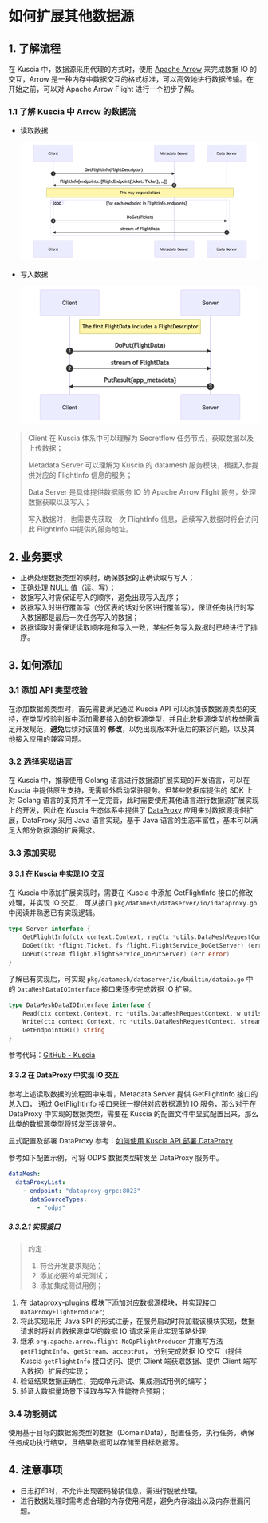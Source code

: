 # 如何扩展其他数据源

## 1. 了解流程

在 Kuscia 中，数据源采用代理的方式时，使用 [Apache Arrow](https://arrow.apache.org/) 来完成数据 IO 的交互，Arrow
是一种内存中数据交互的格式标准，可以高效地进行数据传输。在开始之前，可以对 Apache Arrow Flight 进行一个初步了解。

### 1.1 了解 Kuscia 中 Arrow 的数据流

* 读取数据

  ![读取数据](../imgs/flight_do_get.png)

* 写入数据

  ![写入数据](../imgs/flight_do_put.png)

> Client 在 Kuscia 体系中可以理解为 Secretflow 任务节点，获取数据以及上传数据；
>
> Metadata Server 可以理解为 Kuscia 的 datamesh 服务模块，根据入参提供对应的 FlightInfo 信息的服务；
>
> Data Server 是具体提供数据服务 IO 的 Apache Arrow Flight 服务，处理数据获取以及写入；
>
> 写入数据时，也需要先获取一次 FlightInfo 信息，后续写入数据时将会访问此 FlightInfo 中提供的服务地址。

## 2. 业务要求

* 正确处理数据类型的映射，确保数据的正确读取与写入；
* 正确处理 NULL 值（读、写）；
* 数据写入时需保证写入的顺序，避免出现写入乱序；
* 数据写入时进行覆盖写（分区表的话对分区进行覆盖写），保证任务执行时写入数据都是最后一次任务写入的数据；
* 数据读取时需保证读取顺序是和写入一致，某些任务写入数据时已经进行了排序。

## 3. 如何添加

### 3.1 添加 API 类型校验

在添加数据源类型时，首先需要满足通过 Kuscia API
可以添加该数据源类型的支持，在类型校验判断中添加需要接入的数据源类型，并且此数据源类型的枚举需满足开发规范，**避免**后续对该值的
**修改**，以免出现版本升级后的兼容问题，以及其他接入应用的兼容问题。

### 3.2 选择实现语言

在 Kuscia 中，推荐使用 Golang 语言进行数据源扩展实现的开发语言，可以在 Kuscia 中提供原生支持，无需额外启动常驻服务。但某些数据库提供的
SDK 上对 Golang 语言的支持并不一定完善，此时需要使用其他语言进行数据源扩展实现上的开发，因此在 Kuscia
生态体系中提供了 [DataProxy](https://github.com/secretflow/dataproxy)
应用来对数据源提供扩展，DataProxy 采用 Java 语言实现，基于 Java 语言的生态丰富性，基本可以满足大部分数据源的扩展需求。

### 3.3 添加实现

#### 3.3.1 在 Kuscia 中实现 IO 交互

在 Kuscia 中添加扩展实现时，需要在 Kuscia 中添加 GetFlightInfo 接口的修改处理，并实现 IO 交互，
可从接口 `pkg/datamesh/dataserver/io/idataproxy.go` 中阅读并熟悉已有实现逻辑。

```go
type Server interface {
    GetFlightInfo(ctx context.Context, reqCtx *utils.DataMeshRequestContext) (flightInfo *flight.FlightInfo, err error)
    DoGet(tkt *flight.Ticket, fs flight.FlightService_DoGetServer) (err error)
    DoPut(stream flight.FlightService_DoPutServer) (err error)
}
```

了解已有实现后，可实现 `pkg/datamesh/dataserver/io/builtin/dataio.go` 中的 `DataMeshDataIOInterface` 接口来逐步完成数据
IO 扩展。

```go
type DataMeshDataIOInterface interface {
    Read(ctx context.Context, rc *utils.DataMeshRequestContext, w utils.RecordWriter) error
    Write(ctx context.Context, rc *utils.DataMeshRequestContext, stream *flight.Reader) error
    GetEndpointURI() string
}
```

参考代码：[GitHub - Kuscia](https://github.com/secretflow/kuscia/tree/main/pkg/datamesh/dataserver)

#### 3.3.2 在 DataProxy 中实现 IO 交互

参考上述读取数据的流程图中来看，Metadata Server 提供 GetFlightInfo 接口的总入口，
通过 GetFlightInfo 接口来统一提供对应数据源的 IO 服务，那么对于在 DataProxy 中实现的数据类型，需要在 Kuscia
的配置文件中显式配置出来，那么此类的数据源类型将转发至该服务。

显式配置及部署 DataProxy 参考：[如何使用 Kuscia API 部署 DataProxy](../tutorial/run_dp_on_kuscia_cn.md)

参考如下配置示例，可将 ODPS 数据类型转发至 DataProxy 服务中。

```yaml
dataMesh:
  dataProxyList:
    - endpoint: "dataproxy-grpc:8023"
      dataSourceTypes:
        - "odps"
```

##### 3.3.2.1 实现接口

> 约定：
>
> 1. 符合开发要求规范；
> 2. 添加必要的单元测试；
> 3. 添加集成测试用例；

1. 在 dataproxy-plugins 模块下添加对应数据源模块，并实现接口 `DataProxyFlightProducer`;
2. 将此实现采用 Java SPI 的形式注册，在服务启动时将加载该模块实现，数据请求时将对应数据源类型的数据 IO 请求采用此实现策略处理;
3. 继承 `org.apache.arrow.flight.NoOpFlightProducer` 并重写方法 `getFlightInfo`、`getStream`、`acceptPut`，
   分别完成数据 IO 交互（提供 Kuscia `getFlightInfo` 接口访问、提供 Client 端获取数据、提供 Client 端写入数据）扩展的实现；
4. 验证结果数据正确性，完成单元测试、集成测试用例的编写；
5. 验证大数据量场景下读取与写入性能符合预期；

### 3.4 功能测试

使用基于目标的数据源类型的数据（DomainData），配置任务，执行任务，确保任务成功执行结束，且结果数据可以存储至目标数据源。

## 4. 注意事项

* 日志打印时，不允许出现密码秘钥信息，需进行脱敏处理。
* 进行数据处理时需考虑合理的内存使用问题，避免内存溢出以及内存泄漏问题。
